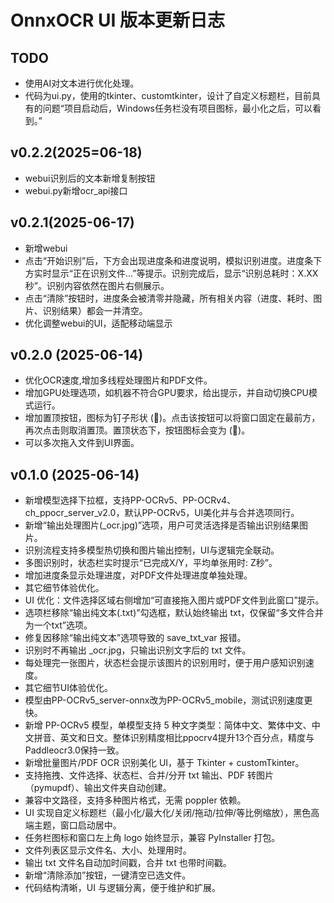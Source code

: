 # OnnxOCR UI 版本更新日志

## TODO
- 使用AI对文本进行优化处理。
- 代码为ui.py，使用的tkinter、customtkinter，设计了自定义标题栏，目前具有的问题“项目启动后，Windows任务栏没有项目图标，最小化之后，可以看到。”

## v0.2.2(2025=06-18)
- webui识别后的文本新增复制按钮
- webui.py新增ocr_api接口

## v0.2.1(2025-06-17)
- 新增webui
- 点击“开始识别”后，下方会出现进度条和进度说明，模拟识别进度。进度条下方实时显示“正在识别文件...”等提示。识别完成后，显示“识别总耗时：X.XX 秒”。识别内容依然在图片右侧展示。
- 点击“清除”按钮时，进度条会被清零并隐藏，所有相关内容（进度、耗时、图片、识别结果）都会一并清空。
- 优化调整webui的UI，适配移动端显示

## v0.2.0  (2025-06-14)

- 优化OCR速度,增加多线程处理图片和PDF文件。
- 增加GPU处理选项，如机器不符合GPU要求，给出提示，并自动切换CPU模式运行。
- 增加置顶按钮，图标为钉子形状 (📍)。点击该按钮可以将窗口固定在最前方，再次点击则取消置顶。置顶状态下，按钮图标会变为 (📌)。
- 可以多次拖入文件到UI界面。

## v0.1.0  (2025-06-14)
- 新增模型选择下拉框，支持PP-OCRv5、PP-OCRv4、ch_ppocr_server_v2.0，默认PP-OCRv5，UI美化并与合并选项同行。
- 新增“输出处理图片(_ocr.jpg)”选项，用户可灵活选择是否输出识别结果图片。
- 识别流程支持多模型热切换和图片输出控制，UI与逻辑完全联动。
- 多图识别时，状态栏实时提示“已完成X/Y，平均单张用时: Z秒”。
- 增加进度条显示处理进度，对PDF文件处理进度单独处理。
- 其它细节体验优化。
- UI 优化：文件选择区域右侧增加“可直接拖入图片或PDF文件到此窗口”提示。
- 选项栏移除“输出纯文本(.txt)”勾选框，默认始终输出 txt，仅保留“多文件合并为一个txt”选项。
- 修复因移除“输出纯文本”选项导致的 save_txt_var 报错。
- 识别时不再输出 _ocr.jpg，只输出识别文字后的 txt 文件。
- 每处理完一张图片，状态栏会提示该图片的识别用时，便于用户感知识别速度。
- 其它细节UI体验优化。
- 模型由PP-OCRv5_server-onnx改为PP-OCRv5_mobile，测试识别速度更快。
- 新增 PP-OCRv5 模型，单模型支持 5 种文字类型：简体中文、繁体中文、中文拼音、英文和日文。整体识别精度相比ppocrv4提升13个百分点，精度与Paddleocr3.0保持一致。
- 新增批量图片/PDF OCR 识别美化 UI，基于 Tkinter + customTkinter。
- 支持拖拽、文件选择、状态栏、合并/分开 txt 输出、PDF 转图片（pymupdf）、输出文件夹自动创建。
- 兼容中文路径，支持多种图片格式，无需 poppler 依赖。
- UI 实现自定义标题栏（最小化/最大化/关闭/拖动/拉伸/等比例缩放），黑色高端主题，窗口启动居中。
- 任务栏图标和窗口左上角 logo 始终显示，兼容 PyInstaller 打包。
- 文件列表区显示文件名、大小、处理用时。
- 输出 txt 文件名自动加时间戳，合并 txt 也带时间戳。
- 新增“清除添加”按钮，一键清空已选文件。
- 代码结构清晰，UI 与逻辑分离，便于维护和扩展。




